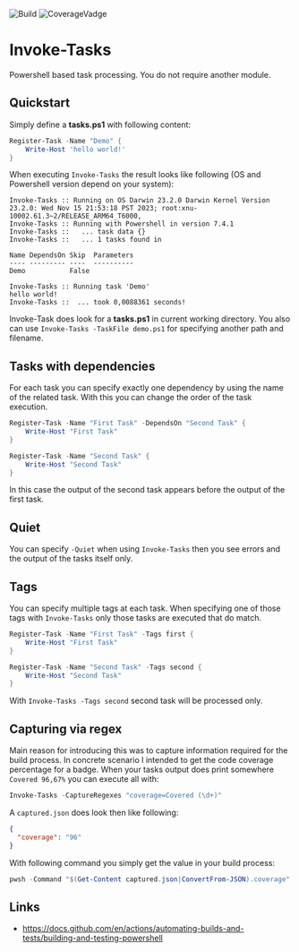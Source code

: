 ![Build](https://github.com/thomas-lehmann-private/Invoke-Tasks/actions/workflows/invoke-tasks-build-actions.yaml/badge.svg) ![CoverageVadge](https://img.shields.io/endpoint?url=https://gist.githubusercontent.com/Nachtfeuer/2279dcc04bff0c1ef7b8038821f23d2e/raw/Invoke-Tasks.json)

# Invoke-Tasks
Powershell based task processing. You do not require another module.

## Quickstart

Simply define a **tasks.ps1** with following content:

```powershell
Register-Task -Name "Demo" {
    Write-Host 'hello world!'
}
```

When executing `Invoke-Tasks` the result looks like following (OS and Powershell version depend on your system):

```
Invoke-Tasks :: Running on OS Darwin 23.2.0 Darwin Kernel Version 23.2.0: Wed Nov 15 21:53:18 PST 2023; root:xnu-10002.61.3~2/RELEASE_ARM64_T6000‚
Invoke-Tasks :: Running with Powershell in version 7.4.1
Invoke-Tasks ::   ... task data {}
Invoke-Tasks ::   ... 1 tasks found in 

Name DependsOn Skip  Parameters
---- --------- ----  ----------
Demo           False 

Invoke-Tasks :: Running task 'Demo'
hello world!
Invoke-Tasks ::  ... took 0,0088361 seconds!
```

Invoke-Task does look for a **tasks.ps1** in current working directory.
You also can use `Invoke-Tasks -TaskFile demo.ps1` for specifying another path
and filename.

## Tasks with dependencies

For each task you can specify exactly one dependency by using the
name of the related task. With this you can change the order of
the task execution.

```powershell
Register-Task -Name "First Task" -DependsOn "Second Task" {
    Write-Host "First Task"
}

Register-Task -Name "Second Task" {
    Write-Host "Second Task"
}
```

In this case the output of the second task appears before the output of the first task.

## Quiet

You can specify `-Quiet` when using `Invoke-Tasks` then you see errors and the output of
the tasks itself only.

## Tags

You can specify multiple tags at each task.
When specifying one of those tags with `Invoke-Tasks`
only those tasks are executed that do match.

```powershell
Register-Task -Name "First Task" -Tags first {
    Write-Host "First Task"
}

Register-Task -Name "Second Task" -Tags second {
    Write-Host "Second Task"
}
```

With `Invoke-Tasks -Tags second` second task will be processed only.

## Capturing via regex

Main reason for introducing this was to capture information required for the build
process. In concrete scenario I intended to get the code coverage percentage for
a badge. When your tasks output does print somewhere `Covered 96,67%` you can execute
all with:

```powershell
Invoke-Tasks -CaptureRegexes "coverage=Covered (\d+)" 
```

A `captured.json` does look then like following:

```json
{
  "coverage": "96"
}
```

With following command you simply get the value in your build process:

```powershell
pwsh -Command "$(Get-Content captured.json|ConvertFrom-JSON).coverage"
```

## Links

 - https://docs.github.com/en/actions/automating-builds-and-tests/building-and-testing-powershell

